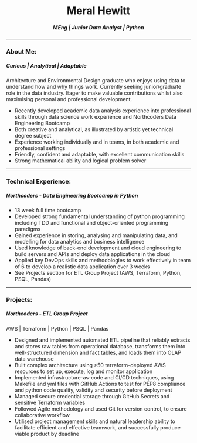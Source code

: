 # <center>**Meral Hewitt**</center>
##### <center>**MEng | Junior Data Analyst | Python**</center>

---

### **About Me:**

##### Curious | Analytical | Adaptable

Architecture and Environmental Design graduate who enjoys using data to understand how and why things work. Currently seeking junior/graduate role in the data industry. Eager to make valuable contributions whilst also maximising personal and professional development.

- Recently developed academic data analysis experience into professional skills through data science work experience and Northcoders Data Engineering Bootcamp
- Both creative and analytical, as illustrated by artistic yet technical degree subject
- Experience working individually and in teams, in both academic and professional settings
- Friendly, confident and adaptable, with excellent communication skills
- Strong mathematical ability and logical problem solver

---

### **Technical Experience:**

##### Northcoders - Data Engineering Bootcamp in Python

- 13 week full time bootcamp
- Developed strong fundamental understanding of python programming including TDD and functional and object-oriented programming paradigms
- Gained experience in storing, analysing and manipulating data, and modelling for data analytics and business intelligence
- Used knowledge of back-end development and cloud engineering to build servers and APIs and deploy data applications in the cloud
- Applied key DevOps skills and methodologies to work effectively in team of 6 to develop a realistic data application over 3 weeks
- See Projects section for ETL Group Project (AWS, Terraform, Python, PSQL, Pandas)

---

### **Projects:**

##### Northcoders - ETL Group Project

AWS | Terraform | Python | PSQL | Pandas

- Designed and implemented automated ETL pipeline that reliably extracts and stores raw tables from operational database, transforms them into well-structured dimension and fact tables, and loads them into OLAP data warehouse
- Built complex architecture using >50 terraform-deployed AWS resources to set up, execute, log and monitor application
- Implemented infrastructure-as-code and CI/CD techniques, using Makefile and yml files with GitHub Actions to test for PEP8 compliance and python code quality, validity and security before deployment
- Managed secure credential storage through GitHub Secrets and sensitive Terraform variables
- Followed Agile methodology and used Git for version control, to ensure collaborative workflow
- Utilised project management skills and natural leadership ability to facilitate efficient and effective teamwork, and successfully produce viable product by deadline

<!--


**mesuhe/mesuhe** is a ✨ _special_ ✨ repository because its `README.md` (this file) appears on your GitHub profile.

Here are some ideas to get you started:

- 🔭 I’m currently working on ...
- 🌱 I’m currently learning ...
- 👯 I’m looking to collaborate on ...
- 🤔 I’m looking for help with ...
- 💬 Ask me about ...
- 📫 How to reach me: ...
- 😄 Pronouns: ...
- ⚡ Fun fact: ...
-->
